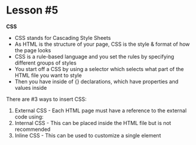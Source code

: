 # Lesson #5

**CSS**
- CSS stands for Cascading Style Sheets
- As HTML is the structure of your page, CSS is the style & format of how the page looks
- CSS is a rule-based language and you set the rules by specifying different groups of styles
- You start off a CSS by using a selector which selects what part of the HTML file you want to style
- Then you have inside of {} declarations, which have properties and values inside

There are #3 ways to insert CSS:
1) External CSS - Each HTML page must have a reference to the external code using: <link rel="stylesheet" href="mystyle.css">
2) Internal CSS - This can be placed inside the HTML file but is not recommended
3) Inline CSS - This can be used to customize a single element